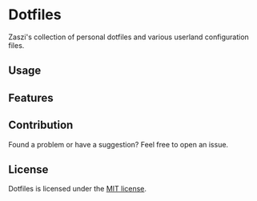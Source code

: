 # Dotfiles

Zaszi's collection of personal dotfiles and various userland configuration files.

## Usage

## Features

## Contribution

Found a problem or have a suggestion? Feel free to open an issue.

## License

Dotfiles is licensed under the [MIT license](https://github.com/zaszi/rust-template/blob/master/LICENSE.md).
